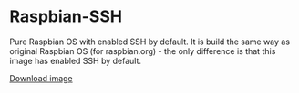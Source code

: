 # Raspbian-SSH
Pure Raspbian OS with enabled SSH by default. 
It is build the same way as original Raspbian OS (for raspbian.org) - the only difference is that this image has enabled SSH by default.

[Download image](https://github.com/JFox-sk/raspbian-ssh/releases)
